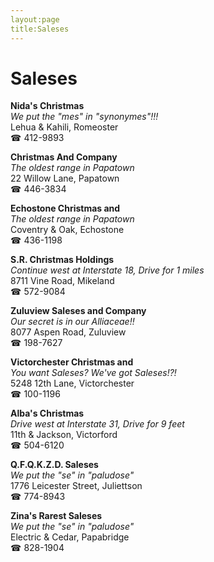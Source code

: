 ```yaml
---
layout:page
title:Saleses
---
```

# Saleses

**Nida's Christmas**  
_We put the "mes" in "synonymes"!!!_  
Lehua & Kahili, Romeoster  
☎ 412-9893



**Christmas And Company**  
_The oldest range in Papatown_  
22 Willow Lane, Papatown  
☎ 446-3834



**Echostone Christmas and**  
_The oldest range in Papatown_  
Coventry & Oak, Echostone  
☎ 436-1198



**S.R. Christmas Holdings**  
_Continue west at Interstate 18, Drive for 1 miles_  
8711 Vine Road, Mikeland  
☎ 572-9084



**Zuluview Saleses and Company**  
_Our secret is in our Alliaceae!!_  
8077 Aspen Road, Zuluview  
☎ 198-7627



**Victorchester Christmas and**  
_You want Saleses? We've got Saleses!?!_  
5248 12th Lane, Victorchester  
☎ 100-1196



**Alba's Christmas**  
_Drive west at Interstate 31, Drive for 9 feet_  
11th & Jackson, Victorford  
☎ 504-6120



**Q.F.Q.K.Z.D. Saleses**  
_We put the "se" in "paludose"_  
1776 Leicester Street, Juliettson  
☎ 774-8943



**Zina's Rarest Saleses**  
_We put the "se" in "paludose"_  
Electric & Cedar, Papabridge  
☎ 828-1904



